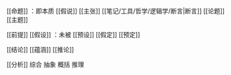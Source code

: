 [[命题]] ：即本质
[[假说]] 
[[主张]] 
[[笔记/工具/哲学/逻辑学/断言|断言]] 
[[论题]] 
[[主题]] 

[[前提]] 
[[假设]] ：未被
[[预设]] 
[[假定]] 
[[预定]] 

[[结论]] 
[[蕴涵]] 
[[推论]] 

[[分析]] 
综合
抽象
概括
推理